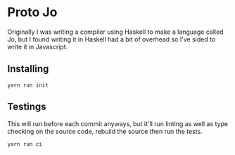 # Proto Jo

Originally I was writing a compiler using Haskell to make a
language called Jo, but I found writing it in Haskell had a
bit of overhead so I've sided to write it in Javascript.

## Installing

```
yarn run init
```

## Testings

This will run before each commit anyways, but it'll run
linting as well as type checking on the source code, rebuild
the source then run the tests.

```
yarn run ci
```

